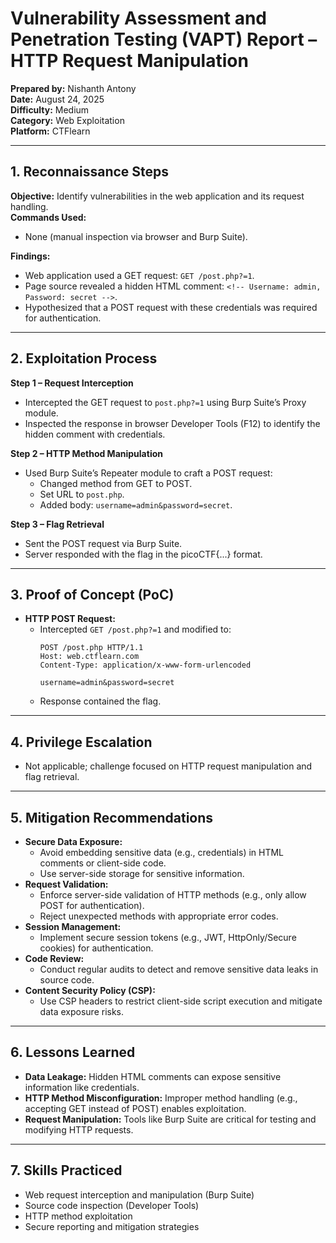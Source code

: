 # Vulnerability Assessment and Penetration Testing (VAPT) Report – HTTP Request Manipulation

**Prepared by:** Nishanth Antony  
**Date:** August 24, 2025  
**Difficulty:** Medium  
**Category:** Web Exploitation  
**Platform:** CTFlearn  

---

## 1. Reconnaissance Steps  
**Objective:** Identify vulnerabilities in the web application and its request handling.  
**Commands Used:**  
- None (manual inspection via browser and Burp Suite).  

**Findings:**  
- Web application used a GET request: `GET /post.php?=1`.  
- Page source revealed a hidden HTML comment: `<!-- Username: admin, Password: secret -->`.  
- Hypothesized that a POST request with these credentials was required for authentication.  

---

## 2. Exploitation Process  
**Step 1 – Request Interception**  
- Intercepted the GET request to `post.php?=1` using Burp Suite’s Proxy module.  
- Inspected the response in browser Developer Tools (F12) to identify the hidden comment with credentials.  

**Step 2 – HTTP Method Manipulation**  
- Used Burp Suite’s Repeater module to craft a POST request:  
  - Changed method from GET to POST.  
  - Set URL to `post.php`.  
  - Added body: `username=admin&password=secret`.  

**Step 3 – Flag Retrieval**  
- Sent the POST request via Burp Suite.  
- Server responded with the flag in the picoCTF{...} format.  

---

## 3. Proof of Concept (PoC)  
- **HTTP POST Request:**  
  - Intercepted `GET /post.php?=1` and modified to:  
    ```http
    POST /post.php HTTP/1.1
    Host: web.ctflearn.com
    Content-Type: application/x-www-form-urlencoded
    
    username=admin&password=secret
    ```  
  - Response contained the flag.  

---

## 4. Privilege Escalation  
- Not applicable; challenge focused on HTTP request manipulation and flag retrieval.  

---

## 5. Mitigation Recommendations  
- **Secure Data Exposure:**  
  - Avoid embedding sensitive data (e.g., credentials) in HTML comments or client-side code.  
  - Use server-side storage for sensitive information.  
- **Request Validation:**  
  - Enforce server-side validation of HTTP methods (e.g., only allow POST for authentication).  
  - Reject unexpected methods with appropriate error codes.  
- **Session Management:**  
  - Implement secure session tokens (e.g., JWT, HttpOnly/Secure cookies) for authentication.  
- **Code Review:**  
  - Conduct regular audits to detect and remove sensitive data leaks in source code.  
- **Content Security Policy (CSP):**  
  - Use CSP headers to restrict client-side script execution and mitigate data exposure risks.  

---

## 6. Lessons Learned  
- **Data Leakage:** Hidden HTML comments can expose sensitive information like credentials.  
- **HTTP Method Misconfiguration:** Improper method handling (e.g., accepting GET instead of POST) enables exploitation.  
- **Request Manipulation:** Tools like Burp Suite are critical for testing and modifying HTTP requests.  

---

## 7. Skills Practiced  
- Web request interception and manipulation (Burp Suite)  
- Source code inspection (Developer Tools)  
- HTTP method exploitation  
- Secure reporting and mitigation strategies  

